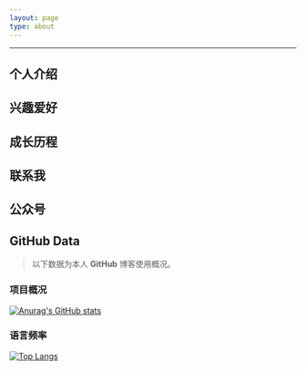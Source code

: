 ```yaml
---
layout: page
type: about
---
```

***

## 个人介绍

## 兴趣爱好

## 成长历程

## 联系我

## 公众号

## GitHub Data
> 以下数据为本人 **GitHub** 博客使用概况。

### 项目概况
[![Anurag's GitHub stats](https://github-readme-stats.vercel.app/api?username=Kerwin0766&show_icons=true&theme=radical)](https://github.com/Kerwin0766/github-readme-stats)

### 语言频率
[![Top Langs](https://github-readme-stats.vercel.app/api/top-langs/?username=Kerwin0766&theme=tokyonight&layout=compact)](https://github.com/Kerwin0766/github-readme-stats)
